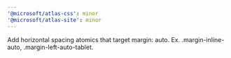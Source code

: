 ```yaml
---
'@microsoft/atlas-css': minor
'@microsoft/atlas-site': minor
---
```


Add horizontal spacing atomics that target margin: auto. Ex. .margin-inline-auto, .margin-left-auto-tablet.
